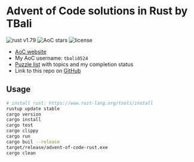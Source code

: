 # Advent of Code solutions in Rust by TBali

![rust v1.79](https://shields.io/badge/rust-1.79-blue?logo=rust)
![AoC stars](https://img.shields.io/badge/total%20AoC%20⭐-3-yellow)
![license](https://img.shields.io/github/license/tbali0524/advent-of-code-rust)

* [AoC website](https://adventofcode.com/)
* My AoC username: `tbali0524`
* [Puzzle list](puzzles.md) with topics and my completion status
* Link to this repo on [GitHub](https://github.com/tbali0524/advent-of-code-rust)

## Usage

```sh
# install rust: https://www.rust-lang.org/tools/install
rustup update stable
cargo version
cargo install
cargo test
cargo clippy
cargo run
cargo buil --release
target/release/advent-of-code-rust.exe
cargo clean
```
